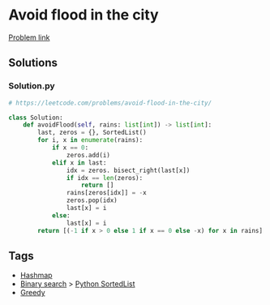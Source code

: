 # Avoid flood in the city

[Problem link](https://leetcode.com/problems/avoid-flood-in-the-city/)

## Solutions


### Solution.py
```py
# https://leetcode.com/problems/avoid-flood-in-the-city/

class Solution:
    def avoidFlood(self, rains: list[int]) -> list[int]:
        last, zeros = {}, SortedList()
        for i, x in enumerate(rains):
            if x == 0:
                zeros.add(i)
            elif x in last:
                idx = zeros. bisect_right(last[x])
                if idx == len(zeros):
                    return []
                rains[zeros[idx]] = -x
                zeros.pop(idx)
                last[x] = i
            else:
                last[x] = i
        return [(-1 if x > 0 else 1 if x == 0 else -x) for x in rains]
```
## Tags

* [Hashmap](/Collections/hashmap.md#hashmap)
* [Binary search](/Collections/binary-search.md#binary-search) > [Python SortedList](/Collections/binary-search.md#python-sortedlist)
* [Greedy](/Collections/greedy.md#greedy)

